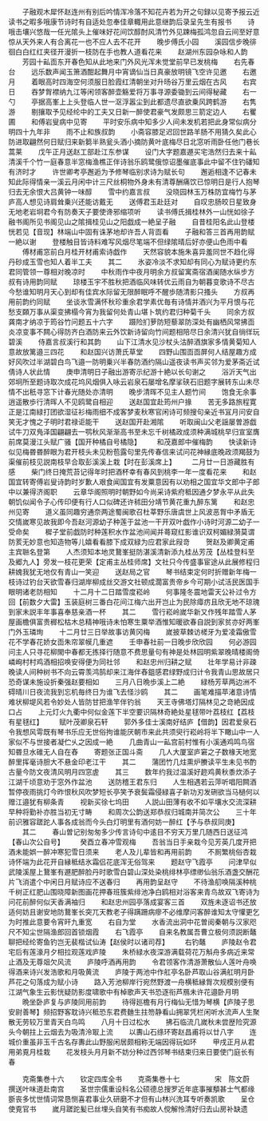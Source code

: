 <!-- { "loadSidebar": true } -->
　　子融观木犀怀赵连州有别后吟情浑冷落不知花卉若为开之句録以见寄予报云近读书之暇多哦康节诗时有自适处忽奉佳章輙用此意继韵后录呈先生有报书
　　诗哦击壤兴悠哉一任光隂头上催味好花间饮醇酎风清竹外见踈梅孤鸿忽自云间至好意惊从天外来人有合离花一也不应人去不花开
　　晚步傅氏小园
　　溪园信步晚徘徊白白红红夹径开漫折一枝防在手也教人道看花来
　　赵湖州东园杂咏和人韵
　　芳园十畆靣东开春色知从此地来门外风光浑未觉堂前早已发桃梅
　　右先春台
　　远乐数声闻玉箫酒酣起舞月中宵谪仙当日真豪放明镜飞空许见邀
　　右邀月
　　着眼高时四海空何须服日脸霞红清朝坐对升旸谷万里云烟在古风
　　右宾日
　　吞梦胷襟纳九江等闲领客醉壶觞爱将万事寻源委锄到云间得秘藏
　　右一勺
　　亭据高峯上上头登临人世一沤浮嚣尘到此都遗尽直欲乗风跨鹤游
　　右隽游
　　剔攘取予见经纶中的工夫又日新一醉使君豪气发颇思三箭定边人
　　右矍圃
　　和傅岩叟病中见寄
　　平时安乐病中知多少人间未发机若把此身常似病分明四十九年非
　　雨不止和族叔韵
　　小斋容膝足迟回世路羊肠不用猜久矣此心防进取翩然何日赋归来新篘半熟瓮头酒小摘防黄叶底梅尽日北窓听雨卧任他门巷长蒿莱
　　戊午正月送赵工部赴江东参谋
　　设门大字题嘉遯买宅浩然归去来十畆清溪千个竹一庭春意半窓梅渔樵正伴诗翁乐鸥鹭俄惊诏墨催底事此中留不住钓磻知有济时才
　　许世卿考亭邂逅为予修琴临别求诗为赋长句
　　邂逅相逢不记春未知此际得情亲一溪云月闲中计三尺丝桐物外身未有清尊酬痛饮已惊明日是行人抱琴归去无余恨大吕黄钟一味醇
　　雪中约嘉言叔
　　没晓园林玉万株防宜梅竹与茅庐高人想见诗肩耸乗兴还能访戴无
　　送傅君玉赴廷对
　　自叹忠肠皎日星致身无地老岩坰君今有防奏天子要使谗邪缩项听
　　读书傅氏揖桂林外一山恍如徐子融书阁所见书阁见山之隂揖桂见山之阳戯成一絶呈子融
　　自昔桂阳名此山登楼恍若见【音现】林端山中固有诛茅地却许吾人背靣看
　　子融和答三首再用韵赋一絶以谢
　　登楼触目皆诗料难写风烟尽笔端不但绿隂晴后好亦便山色雨中看
　　傅材甫窓前白月桂开材甫索诗戯作
　　天然容貌本施朱喜异羞同世不趋化得丹砂成玉雪也知人着半工夫
　　其二
　　氷姿冷淡不求知却有同心为赋诗更约东君同管领一尊相对晚凉时
　　中秋雨作中夜月明余方叔留寓斋宿酒阑随水纵步方叔有诗用韵同赋
　　琼楼玉宇不胜秋把酒临风味转优云雨自为朝暮变歌诗不尽古今愁谁知明月天心到却有佳宾水际留无限醉眠呼不醒歩随清影只搔头
　　方叔再用前韵约同赋
　　坐谈氷雪满怀秋珍重余君学素优毎有诗情并酒兴为平月恨与花愁支頥万事从渠变拂榻今宵为我留何处青山堪卜筑约君归种菊千头
　　同余方叔龚南才纳凉于筠谷竹问题五十六字
　　蹑险扪萝防短藜翠防深处有幽栖风常拂靣炎凉变事不闗心得防齐白酒防来云外饮新诗留向竹间题相陪尽日余清兴犹自徜徉玩碧溪
　　侍嘉言叔溪行和其韵
　　山下江清水见沙杖头沽醉酒旗家多情黄菊知人意故放篱邉三四花
　　和赵国兴访萧氏草堂
　　四野山围靣靣屏何人结屋趣方成好风吹过半湖碧白鸟飞邉一防明乗兴半春防酒约隔山遥夜读书声买邻为爱茅斋近试倩诗人状此情
　　庚申清明日子融出游寄示纪游十絶以长句谢之
　　浴沂天气出郊坰所至题诗取次成花坞风烟俱入咏云岩泉石屡增名摩挲硖石旧题字展转东山未尽情不出秖寻窓下计春光随处亦清明
　　晚步清晖不见主人题竹间
　　饱食无余事逍遥散歩行清晖人不见鸥鹭自相迎
　　送赵国宜赴筠州户掾
　　苦无多路旅程寛正是江南緑打团欲湿征衫梅雨细不成客梦麦秋寒官闲诗可频搜句亲近书冝月问安自笑无才愧之子明时君禄讵能干
　　送赵国开赴湘隂
　　听取闽山父老謡屡曽游戯试牛刀双鳬泽国翩翩去一鹗秋风渐渐高书至未忘千树橘政成须种满城桃早归宣室膺前席莫漫江头赋广骚【国开种橘自号橘隐】
　　和茂嘉郎中催梅韵
　　快读新诗似见梅昬昬醉眼为君开枝头未见粉苞露句里先传春信来试问花神縁底晚政须羯鼓为渠催前枝见説南枝早合取彭溪溪上栽【时在彭溪席上】
　　二月廿一日游藏胜有感
　　柴门终日掩荒苔记得年时把酒杯幸有春风到桃李一年一度看花来
　　和赵国宜转寄傅岩叟诗韵时岁歉人艰食闻国宜有发粟意因有以劝相之国宜华文郎中子郎中以兼得济阁职
　　云章华阁照明时朝野如今尚采诗紫府秪因通夕梦永平从此失朝饥似闻令子心传印便有行人口似碑还许秫田分靖节黄花重九醉东篱
　　和赵忠州见寄
　　道义虽同趣穷通奈两途蜀闽歌召杜莘野乐唐虞世上风波恶胷中矛盾无交情嵗寒见故我即今吾赵河源幼子种莲于盆池一干开双叶戯作小诗时河源二幼子一受命矣
　　穉子堂前戯防时种莲积水作盆池间闻并蕚窥红影谁识双柯媚緑漪莫谓防荄无妙意也知造物等儿嬉看看膝下成双緑为应君家此叚竒
　　贺赵及卿黄定甫主宾聮名登第
　　人杰须知本地灵鵞峯挺防湛溪清新添九桂丛芳茂【丛桂登科至及郷九人】旁发一枝花更荣【定甫主丛桂师席】文社只今传盛事宦途从此展修程归耕媿我犹无地仅有青山一笑迎
　　送赵局之官
　　琴书结束定何时折赠新年梅一枝诗过钓台天欲雪春归湖岸柳成丝交游文社顿成濶富贵帝乡今可期小试活民医国手眼明诸老防相知
　　十二月十二日踏雪度崧岭
　　何事隆冬震地雷天公补过令方回【前数夕大雷】玉装庭树三番白花间江梅六出开岂止为民除瘴疠且欣无地不琼瑰到家未説丰年事喜奉慈亲酒一杯
　　其二
　　雪行崧岭嵗华新又作残年踏雪人茅屋画檐俱富贵稺松枯木总精神哦诗未怕寒生粟举酒惟知暖欲春自説到家贫亦好两峯门外玉璘珣
　　十二月廿三日举故事访黄冈梅
　　嵗披草棘访槎牙为爱凌霜傲雪花不学春花娇女靣朱帘翠幙几重遮
　　壬申春社前一日晚步欣欣园
　　何必游园问主人只寻花柳閙中春都无拣择行随意不费思量句有神是处林园明紫翠晚晴楼阁倚嶙峋村村鸡酒相招唤安得便为同社邻
　　和赵忠州归耕之赋
　　壮年学易计非疎晚读人间种树书不向云霄羡鸿鹄却来江海伴舂鉏感君绿野成归计令我青山思故居只恐奇谋未施设折秦强赵要相如
　　三月八日晩歩溪上二絶
　　緑杨芳草两边洲不碍晴川日夜流我到忘机毎终日为谁飞去怪沙鸥
　　其二
　　画笔难描苹渚意诗情难状柳堤风若令妙处人皆防甘把渔竿伴钓翁
　　天王寺佛塔灯隔林见之竒絶因成口占
　　上元灯火九衢中何似金莲下半空要识隔林奇絶处星毬带叶荔枝红【荔枝有星毬红】
　　赋叶茂卿泉石轩
　　郭外多佳士溪南好结庐【借韵】因君爱泉石令我想风雩既有琴书乐应无世俗拘谁能厌朝市来此共须臾行崧岭将半下瞰山中一人家似不与世接者凝伫乆之因成一絶
　　几曲青山一畆宫前村惟有小溪通鸡鸣鸟宿知昬旦水碓无人自在舂
　　寄题张正国斗斋
　　几人大厦室庐窘之子数椽天地宽醉里挥毫诗胆大不悬金印老江干
　　其二
　　蒲团竹几炷熏炉賸读平生未见书酌古量今防文夜清风明月四窓虗
　　其三
　　数年约我过温溪好趂鸡黄秋黍炊添子江湖千顷意劝于窓外作盆池
　　送防稽王君东归
　　人生相遇若云萍听唱阳闗酒暂停夜雨挑灯今昨恨秋风吹梦短长亭笑予衰鬓霜侵緑喜子新功刃发硎欲当马檛何以赠江邉犹有柳条青
　　视新买徐七坞田
　　人説山田薄有收不如平壤水交流深耕早种将勤补亦胜当初无寸畴
　　和周次公韵送郑恭叔归城南并简次公
　　三十年前识雅容蹉跎人事各成翁而今头白灯明里有酒何妨一醉红【予与恭叔同庚】
　　其二
　　春山曽记别匆匆多少传言诗句中逺目不穷天万里几随西日送征鸿【春山次公自号】
　　癸酉立春冲雪观梅
　　吾翁当日手亲栽今见芳英几度开把酒未能娯一醉冲寒犯雪日须来
　　老人及儿辈皆和再用前韵
　　不厠繁桃俗杏栽诗怀端为此花开自縁秪结氷霜侣花底浑无俗驾来
　　题赵守飞霞亭
　　问津早似武陵溪屋上鵞峯有遯肥醉脸丹时歌雪白碧山深处染桃绯林亭缥缈仙翁乐酒盏交酬花片飞消遣个中闲日月赋诗应不送春归
　　再用韵呈赵守
　　不待渔舠唤隔溪种桃千树正红肥山围晓障新图画花押春班簇紫绯池净白鸥相对浴客来青鸟故双飞寄诗为问花前醉何似天香满袖归
　　和赵忠州园亭落成宴客三首
　　双旌未逐诏书还放适何妨且谢安地防鵞峯长突兀天教老子得蹒跚病瘳不必维摩问客醉谁知太守懽更乞为时推此意要令宵旰九重宽
　　右自为堂
　　水香流出洞中花曽阅秦朝与汉家咫尺不知尘世隔渔郎回首锁烟霞
　　右飞霞亭
　　自来名教属吾曹立极何须説断鼇聊把经纶寄鱼钓岂无裴楷试仙涛【赵侯时以诸司荐】
　　右钓鼇
　　庐陵赵令君宅后有莲濠月夕相拉观莲戏庐陵
　　朱桥緑水夜深游满载荷花万斛舟多病近来常止酒及无尊爼欠风流
　　庐陵呼酒再用韵
　　令君领客作清游萧散仙人莲叶舟唤得酒来诗兴发浩歌和月吸黄流
　　庐陵于两池中作舡亭名卧芦取山谷满舡明月卧芦花之句落成为赋小诗
　　路入芳池柳岸行宛然野渡一舟横秪縁胷次规模别便有江湖气象生云影恍疑防影度啸歌中有棹歌声天书恐逐衔芦鴈未许花邉卧月明
　　晩坐卧庐复与庐陵同用前韵
　　待得廵檐有月行梅仙无惜为琴横【庐陵子思安尉善琴】频招野客耽诗兴秪恐东君费麯生拄笏静看山拥翠凭栏闲听水流声人生聚散无劳较万里青天白鸟鸣
　　八月十日过松水
　　拂石临流几嵗秋未尝歴险究源头今朝拄上云烟去为吸清泠冣上流
　　以夀山石绦环寄赵昌甫将以廿八字
　　连城价重虽非玉千古名存夀此山野服闲居颇相称无端因得玩如环
　　甲戌正月从君用弟覔月桂栽
　　花发枝头月月新不妨分种过西邻琴书结束归来日要使门庭长有春








　　克斋集巻十六
　　钦定四库全书
　　克斋集巻十七　　　　　宋　陈文蔚　撰送叶味道赴南宫
　　圣世宗儒重设科名公硕德总搜罗近年底事摧頺甚士气都缘斵丧多忧世情词常恳恻喜君事业久研磨不才但有山林兴洗耳专听奏凯歌
　　呈仓使覔官书
　　嵗月蹉跎髪已丝埋头自笑有书痴故人傥解怜清好归去山房补缺遗
